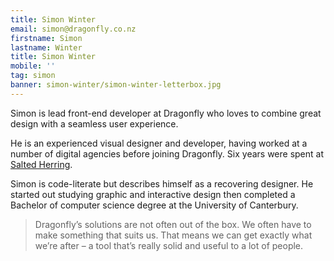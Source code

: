 ```yaml
---
title: Simon Winter
email: simon@dragonfly.co.nz
firstname: Simon
lastname: Winter
title: Simon Winter
mobile: ''
tag: simon
banner: simon-winter/simon-winter-letterbox.jpg
---
```

Simon is lead front-end developer at Dragonfly who loves to combine great design
with a seamless user experience.
<!--more-->

He is an experienced visual designer and developer, having worked at a number of
digital agencies before joining Dragonfly. Six years were spent at
[Salted Herring](https://www.saltedherring.design).

Simon is code-literate but describes himself as a recovering designer. He
started out studying graphic and interactive design then completed a Bachelor of
computer science degree at the University of Canterbury.

> Dragonfly’s solutions are not often out of the box. We often have to make something that suits us. That means we can get exactly what we’re after – a tool that’s really solid and useful to a lot of people.
